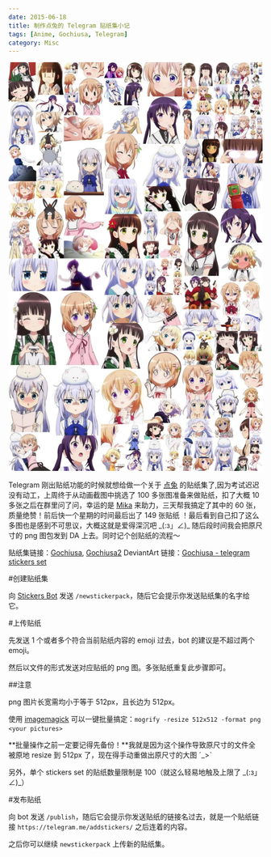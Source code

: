 ```yaml
---
date: 2015-06-18
title: 制作点兔的 Telegram 贴纸集小记
tags: [Anime, Gochiusa, Telegram]
category: Misc
---
```


![sticker set preview](../../static/image/gochiusa___telegram_stickers_set_by_frantle_d8xqyvq-fullview.jpg)

Telegram 刚出贴纸功能的时候就想给做一个关于 [点兔][gochiusa] 的贴纸集了,因为考试迟迟没有动工，上周终于从动画截图中挑选了 100 多张图准备来做贴纸，扣了大概 10 多张之后在群里问了问，幸运的是 [Mika][mika] 来助力，三天帮我搞定了其中的 60 张，质量绝赞！前后快一个星期的时间最后出了 149 张贴纸 ！最后看到自己扣了这么多图也是感到不可思议，大概这就是爱得深沉吧 \_(:з」∠)\_ 随后段时间我会把原尺寸的 png 图包发到 DA 上去。同时记个创贴纸的流程～

贴纸集链接：[Gochiusa][sticker1], [Gochiusa2][sticker2]
DeviantArt 链接：[Gochiusa - telegram stickers set][da]

#创建贴纸集

向 [Stickers Bot][bot] 发送 `/newstickerpack`，随后它会提示你发送贴纸集的名字给它。

#上传贴纸

先发送 1 个或者多个符合当前贴纸内容的 emoji 过去，bot 的建议是不超过两个 emoji。

然后以文件的形式发送对应贴纸的 png 图。多张贴纸重复此步骤即可。

##注意

png 图片长宽需均小于等于 512px，且长边为 512px。

使用 [imagemagick][] 可以一键批量搞定：`mogrify -resize 512x512 -format png <your pictures>`

**批量操作之前一定要记得先备份！**我就是因为这个操作导致原尺寸的文件全被原地 resize 到 512px 了，现在得手动重做出原尺寸的大图 ˊ\_>ˋ

另外，单个 stickers set 的贴纸数量限制是 100（就这么轻易地触及上限了 \_(:з」∠)\_）

#发布贴纸

向 bot 发送 `/publish`，随后它会提示你发送贴纸的链接名过去，就是一个贴纸链接 `https://telegram.me/addstickers/` 之后连着的内容。

之后你可以继续 `newstickerpack` 上传新的贴纸集。

[imagemagick]: http://imagemagick.org/
[bot]: https://telegram.me/stickers
[mika]: https://twitter.com/MikaAkagi
[gochiusa]: https://hummingbird.me/manga/gochuumon-wa-usagi-desu-ka
[sticker1]: https://telegram.me/addstickers/Gochiusa
[sticker2]: https://telegram.me/addstickers/Gochiusa2
[da]: http://frantle.deviantart.com/art/Gochiusa-telegram-stickers-set-540414998
